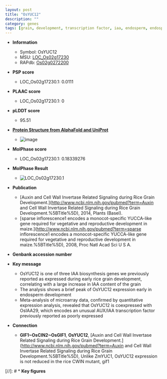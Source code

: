 ```yaml
---
layout: post
title: "OsYUC12"
description: ""
category: genes
tags: [grain, development, transcription factor, iaa, endosperm, endosperm development, IAA, IAA biosynthesis]
---
```


* **Information**  
    + Symbol: OsYUC12  
    + MSU: [LOC_Os02g17230](http://rice.plantbiology.msu.edu/cgi-bin/ORF_infopage.cgi?orf=LOC_Os02g17230)  
    + RAPdb: [Os02g0272200](http://rapdb.dna.affrc.go.jp/viewer/gbrowse_details/irgsp1?name=Os02g0272200)  

* **PSP score**  
    + LOC_Os02g17230.1: 0.0111 

* **PLAAC score**  
    + LOC_Os02g17230.1: 0 

* **pLDDT score**
    + 95.51

* **[Protein Structure from AlphaFold and UniProt](https://www.uniprot.org/uniprotkb/Q6EST7/entry#structure)**
    + ![image](https://ricepsp.github.io/images/Q6/AF-Q6EST7-F1.png)

* **MolPhase score**
    + LOC_Os02g17230.1: 0.18339276

* **MolPhase Result**
    + ![LOC_Os02g17230.1](https://304243504.github.io/Pictures/LOC_Os02g/LOC_Os02g17230.1.png)

* **Publication**  
    + [Auxin and Cell Wall Invertase Related Signaling during Rice Grain Development.](http://www.ncbi.nlm.nih.gov/pubmed?term=Auxin and Cell Wall Invertase Related Signaling during Rice Grain Development.%5BTitle%5D), 2014, Plants (Basel).
    + [sparse inflorescence1 encodes a monocot-specific YUCCA-like gene required for vegetative and reproductive development in maize.](http://www.ncbi.nlm.nih.gov/pubmed?term=sparse inflorescence1 encodes a monocot-specific YUCCA-like gene required for vegetative and reproductive development in maize.%5BTitle%5D), 2008, Proc Natl Acad Sci U S A.

* **Genbank accession number**  

* **Key message**  
    + OsYUC12 is one of three IAA biosynthesis genes we previously reported as expressed during early rice grain development, correlating with a large increase in IAA content of the grain
    + The analysis shows a brief peak of OsYUC12 expression early in endosperm development
    + Meta-analysis of microarray data, confirmed by quantitative expression analysis, revealed that OsYUC12 is coexpressed with OsIAA29, which encodes an unusual AUX/IAA transcription factor previously reported as poorly expressed

* **Connection**  
    + __GIF1~OsCIN2~OsGIF1__, __OsYUC12__, [Auxin and Cell Wall Invertase Related Signaling during Rice Grain Development.](http://www.ncbi.nlm.nih.gov/pubmed?term=Auxin and Cell Wall Invertase Related Signaling during Rice Grain Development.%5BTitle%5D), Unlike ZmYUC1, OsYUC12 expression is not reduced in the rice CWIN mutant, gif1

[//]: # * **Key figures**  


